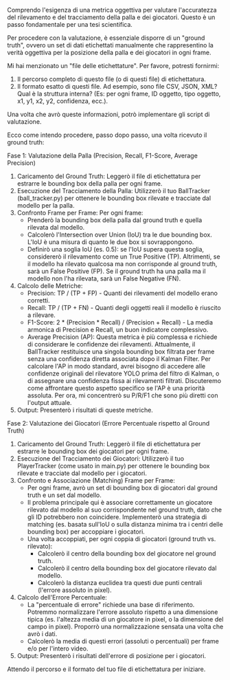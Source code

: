 Comprendo l'esigenza di una metrica oggettiva per valutare l'accuratezza del rilevamento e del tracciamento della palla e dei giocatori. Questo è un passo fondamentale
  per una tesi scientifica.

  Per procedere con la valutazione, è essenziale disporre di un "ground truth", ovvero un set di dati etichettati manualmente che rappresentino la verità oggettiva per
  la posizione della palla e dei giocatori in ogni frame.

  Mi hai menzionato un "file delle etichettature". Per favore, potresti fornirmi:

   1. Il percorso completo di questo file (o di questi file) di etichettatura.
   2. Il formato esatto di questi file. Ad esempio, sono file CSV, JSON, XML? Qual è la struttura interna? (Es: per ogni frame, ID oggetto, tipo oggetto, x1, y1, x2, y2,
      confidenza, ecc.).

  Una volta che avrò queste informazioni, potrò implementare gli script di valutazione.

  Ecco come intendo procedere, passo dopo passo, una volta ricevuto il ground truth:

  Fase 1: Valutazione della Palla (Precision, Recall, F1-Score, Average Precision)

   1. Caricamento del Ground Truth: Leggerò il file di etichettatura per estrarre le bounding box della palla per ogni frame.
   2. Esecuzione del Tracciamento della Palla: Utilizzerò il tuo BallTracker (ball_tracker.py) per ottenere le bounding box rilevate e tracciate dal modello per la palla.
   3. Confronto Frame per Frame: Per ogni frame:
       * Prenderò la bounding box della palla dal ground truth e quella rilevata dal modello.
       * Calcolerò l'Intersection over Union (IoU) tra le due bounding box. L'IoU è una misura di quanto le due box si sovrappongono.
       * Definirò una soglia IoU (es. 0.5): se l'IoU supera questa soglia, considererò il rilevamento come un True Positive (TP). Altrimenti, se il modello ha rilevato
         qualcosa ma non corrisponde al ground truth, sarà un False Positive (FP). Se il ground truth ha una palla ma il modello non l'ha rilevata, sarà un False Negative
         (FN).
   4. Calcolo delle Metriche:
       * Precision: TP / (TP + FP) - Quanti dei rilevamenti del modello erano corretti.
       * Recall: TP / (TP + FN) - Quanti degli oggetti reali il modello è riuscito a rilevare.
       * F1-Score: 2 * (Precision * Recall) / (Precision + Recall) - La media armonica di Precision e Recall, un buon indicatore complessivo.
       * Average Precision (AP): Questa metrica è più complessa e richiede di considerare le confidenze dei rilevamenti. Attualmente, il BallTracker restituisce una
         singola bounding box filtrata per frame senza una confidenza diretta associata dopo il Kalman Filter. Per calcolare l'AP in modo standard, avrei bisogno di
         accedere alle confidenze originali del rilevatore YOLO prima del filtro di Kalman, o di assegnare una confidenza fissa ai rilevamenti filtrati. Discuteremo come
         affrontare questo aspetto specifico se l'AP è una priorità assoluta. Per ora, mi concentrerò su P/R/F1 che sono più diretti con l'output attuale.
   5. Output: Presenterò i risultati di queste metriche.

  Fase 2: Valutazione dei Giocatori (Errore Percentuale rispetto al Ground Truth)

   1. Caricamento del Ground Truth: Leggerò il file di etichettatura per estrarre le bounding box dei giocatori per ogni frame.
   2. Esecuzione del Tracciamento dei Giocatori: Utilizzerò il tuo PlayerTracker (come usato in main.py) per ottenere le bounding box rilevate e tracciate dal modello per i
      giocatori.
   3. Confronto e Associazione (Matching) Frame per Frame:
       * Per ogni frame, avrò un set di bounding box di giocatori dal ground truth e un set dal modello.
       * Il problema principale qui è associare correttamente un giocatore rilevato dal modello al suo corrispondente nel ground truth, dato che gli ID potrebbero non
         coincidere. Implementerò una strategia di matching (es. basata sull'IoU o sulla distanza minima tra i centri delle bounding box) per accoppiare i giocatori.
       * Una volta accoppiati, per ogni coppia di giocatori (ground truth vs. rilevato):
           * Calcolerò il centro della bounding box del giocatore nel ground truth.
           * Calcolerò il centro della bounding box del giocatore rilevato dal modello.
           * Calcolerò la distanza euclidea tra questi due punti centrali (l'errore assoluto in pixel).
   4. Calcolo dell'Errore Percentuale:
       * La "percentuale di errore" richiede una base di riferimento. Potremmo normalizzare l'errore assoluto rispetto a una dimensione tipica (es. l'altezza media di un
         giocatore in pixel, o la dimensione del campo in pixel). Proporrò una normalizzazione sensata una volta che avrò i dati.
       * Calcolerò la media di questi errori (assoluti o percentuali) per frame e/o per l'intero video.
   5. Output: Presenterò i risultati dell'errore di posizione per i giocatori.

  Attendo il percorso e il formato del tuo file di etichettatura per iniziare.